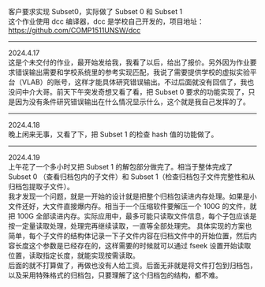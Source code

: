 客户要求实现 Subset0，实际做了 Subset 0 和 Subset 1    
这个作业使用 dcc 编译器，dcc 是学校自己开发的，项目地址：https://github.com/COMP1511UNSW/dcc

---

2024.4.17  
这是个未交付的作业，最开始发给我，我看了以后，给出了报价。另外因为作业要求错误输出需要和学校系统里的参考实现匹配，我说了需要提供学校的虚拟实验平台（VLAB）的账号，这样才能具体研究错误输出。不过后面就没有回信了，我也没问中介大哥。前天下午突发奇想又看了看，把 Subset 0 要求的功能实现了，只是因为没有条件研究错误输出在什么情况显示什么，这个就是我自己发挥的了。  

---

2024.4.18  
晚上闲来无事，又看了下，把 Subset 1 的检查 hash 值的功能做了。  

---

2024.4.19  
上午花了一个多小时又把 Subset 1 的解包部分做完了。相当于整体完成了 Subset 0 （查看归档包内的子文件）和 Subset 1（检查归档包子文件完整性和从归档包提取子文件）。  
我才发现一个问题，就是一开始的设计就是把整个归档包读进内存处理。如果是小文件还好，大文件直接爆内存。相当于一个压缩软件要解压一个 100G 的文件，就把 100G 全部读进内存。实际应用中，最多可能只读取文件信息，每个子包应该是按一定量读取处理，处理完再继续读取，一直等全部处理完。 具体实现的方案也简单，每个子文件的结构体记录一下子文件内容在归档文件中的开始位置，然后内容长度这个参数是已经存在的，这样需要的时候就可以通过 fseek 设置开始读取位置，读取指定长度，就能实现按需读取。   
后面的就不打算做了，再做也没有人给工资。后面无非就是将文件打包到归档包，以及采用特殊格式的归档包，只要理解了这个归档包的结构，都不难。  
